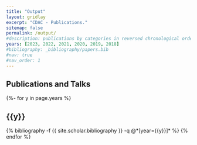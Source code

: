 ```yaml
---
title: "Output"
layout: gridlay
excerpt: "CDAC - Publications."
sitemap: false
permalink: /output/
#description: publications by categories in reversed chronological order. generated by jekyll-scholar.
years: [2023, 2022, 2021, 2020, 2019, 2018]
#bibliography: _bibliography/papers.bib
#nav: true
#nav_order: 1
---
```



<div class="publications">

  <h2>Publications and Talks</h2>
  {%- for y in page.years %}
  <h2 class="year">{{y}}</h2>
  {% bibliography -f {{ site.scholar.bibliography }} -q @*[year={{y}}]*  %}
  {% endfor %}

</div>

